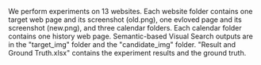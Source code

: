 We perform experiments on 13 websites. Each website folder contains one target web page and its screenshot (old.png), one evloved page and its screenshot (new.png), and three calendar folders. Each calendar folder contains one history web page. Semantic-based Visual Search outputs are in the "target_img" folder and the "candidate_img" folder. "Result and Ground Truth.xlsx" contains the experiment results and the ground truth.

